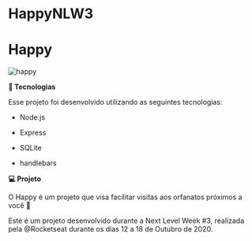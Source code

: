 # HappyNLW3

# Happy

![happy](https://user-images.githubusercontent.com/60578339/96369950-accbb380-1132-11eb-9fe8-c431b228b360.png)


__🚀 Tecnologias__

Esse projeto foi desenvolvido utilizando as seguintes tecnologias:

- Node.js

- Express

- SQLite

- handlebars


__💻 Projeto__

O Happy é um projeto que visa facilitar visitas aos orfanatos próximos a você 💜

Este é um projeto desenvolvido durante a Next Level Week #3, realizada pela @Rocketseat durante os dias 12 a 18 de Outubro de 2020.
